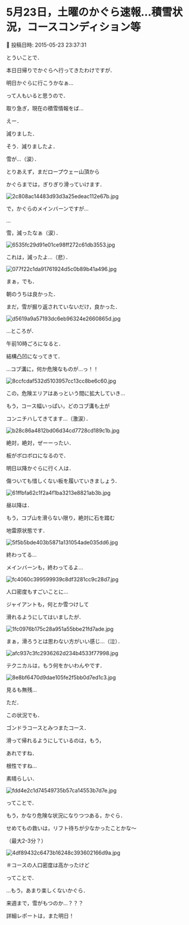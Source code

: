 # 5月23日，土曜のかぐら速報…積雪状況，コースコンディション等

📅 投稿日時: 2015-05-23 23:37:31

とういことで．


本日日帰りでかぐらへ行ってきたわけですが．





明日かぐらに行こうかなぁ…


って人もいると思うので．


取り急ぎ，現在の積雪情報をば…





えー．


減りました．


そう．減りましたよ．


雪が…（涙）．





とりあえず，まだロープウェー山頂から


かぐらまでは，ぎりぎり滑っていけます．




![2c808ac14483d93d3a25edeac112e67b.jpg](images/2c808ac14483d93d3a25edeac112e67b.jpg)







で，かぐらのメインバーンですが…


…


雪，減ったなぁ（涙）．




![6535fc29d91e01ce98ff272c61db3553.jpg](images/6535fc29d91e01ce98ff272c61db3553.jpg)




これは，減ったよ…（悲）．




![077f22c1da91761924d5c0b89b41a496.jpg](images/077f22c1da91761924d5c0b89b41a496.jpg)




まぁ，でも．


朝のうちは良かった．


まだ，雪が掘り返されていないだけ，良かった．




![d5619a9a57193dc6eb96324e2660865d.jpg](images/d5619a9a57193dc6eb96324e2660865d.jpg)




…ところが．


午前10時ごろになると．


結構凸凹になってきて．


…コブ溝に，何か危険なものが…っ！！




![8ccfcdaf532d5103957cc13cc8be6c60.jpg](images/8ccfcdaf532d5103957cc13cc8be6c60.jpg)




この，危険エリアはあっという間に拡大していき…


もう，コース幅いっぱい，どのコブ溝も土が


コンニチハしてきてます…（激涙）．




![b28c86a4812bd06d34cd7728cd189c1b.jpg](images/b28c86a4812bd06d34cd7728cd189c1b.jpg)




絶対，絶対，ぜーーったい．


板がボロボロになるので．


明日以降かぐらに行く人は．


傷ついても惜しくない板を履いていきましょう．




![61ffbfa62c1f2a4f1ba3213e8821ab3b.jpg](images/61ffbfa62c1f2a4f1ba3213e8821ab3b.jpg)




昼以降は．


もう，コブ山を滑らない限り，絶対に石を踏む


地雷原状態です．




![5f5b5bde403b5871a131054ade035dd6.jpg](images/5f5b5bde403b5871a131054ade035dd6.jpg)




終わってる…


メインバーンも，終わってるよ…




![fc4060c399599939c8df3281cc9c28d7.jpg](images/fc4060c399599939c8df3281cc9c28d7.jpg)




人口密度もすごいことに…





ジャイアントも，何とか雪つけして


滑れるようにしてはいましたが．




![1fc0976b175c28a951a55bbe21fd7ade.jpg](images/1fc0976b175c28a951a55bbe21fd7ade.jpg)




まぁ，滑ろうとは思わない方がいい感じ…（泣）．




![afc937c3fc2936262d234b4533f77998.jpg](images/afc937c3fc2936262d234b4533f77998.jpg)







テクニカルは，もう何をかいわんやです．




![8e8bf6470d9dae105fe2f5bb0d7ed1c3.jpg](images/8e8bf6470d9dae105fe2f5bb0d7ed1c3.jpg)




見るも無残…





ただ．


この状況でも．


ゴンドラコースとみつまたコース．


滑って帰れるようにしているのは，もう，


あれですね．


根性ですね…


素晴らしい．




![fdd4e2c1d74549735b57ca14553b7d7e.jpg](images/fdd4e2c1d74549735b57ca14553b7d7e.jpg)







ってことで．


もう，かなり危険な状況になりつつある，かぐら．


せめてもの救いは，リフト待ちが少なかったことかな～


（最大2-3分？）




![4df89432c6473b16248c393602166d9a.jpg](images/4df89432c6473b16248c393602166d9a.jpg)




＃コースの人口密度は高かったけど





ってことで．


…もう，あまり楽しくないかぐら．


来週まで，雪がもつのか…？？？





詳細レポートは，また明日！
